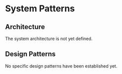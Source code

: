 # System Patterns

## Architecture
The system architecture is not yet defined.

## Design Patterns
No specific design patterns have been established yet.
